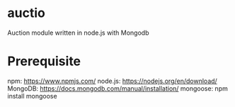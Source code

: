 # auctio
Auction module written in node.js with Mongodb

# Prerequisite
  npm:       https://www.npmjs.com/
  node.js:   https://nodejs.org/en/download/
  MongoDB:   https://docs.mongodb.com/manual/installation/
  mongoose:  npm install mongoose
